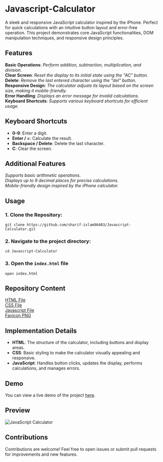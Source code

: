 # Javascript-Calculator

A sleek and responsive JavaScript calculator inspired by the iPhone. Perfect for quick calculations with an intuitive button layout and error-free operation. This project demonstrates core JavaScript functionalities, DOM manipulation techniques, and responsive design principles.


## Features
**Basic Operations**: _Perform addition, subtraction, multiplication, and division._  
**Clear Screen**: _Reset the display to its initial state using the "AC" button._  
**Delete**: _Remove the last entered character using the "del" button._  
**Responsive Design**: _The calculator adjusts its layout based on the screen size, making it mobile-friendly._  
**Error Handling**: _Displays an error message for invalid calculations._  
**Keyboard Shortcuts**: _Supports various keyboard shortcuts for efficient usage._  

## Keyboard Shortcuts
  * **0-9**: Enter a digit.
  * **Enter / =**: Calculate the result.
  * **Backspace / Delete**: Delete the last character.
  * **C**: Clear the screen.

## Additional Features
_Supports basic arithmetic operations._  
_Displays up to 9 decimal places for precise calculations._  
_Mobile-friendly design inspired by the iPhone calculator._  

## Usage

### 1. Clone the Repository:
  ```
  git clone https://github.com/sharif-islam96403/Javascript-Calculator.git
```

### 2. Navigate to the project directory:
 ```
 cd Javascript-Calculator
 ```
### 3. Open the `index.html` file
 ```
 open index.html
 ```

## Repository Content
[HTML File](https://github.com/sharif-islam96403/Javascript-Calculator/blob/main/index.html)  
[CSS File](https://github.com/sharif-islam96403/Javascript-Calculator/blob/main/style.css)  
[Javascript File](https://github.com/sharif-islam96403/Javascript-Calculator/blob/main/script.js)  
[Favicon PNG](https://github.com/sharif-islam96403/Javascript-Calculator/blob/main/images/calculator-favicon.png)  

## Implementation Details
  * **HTML**: The structure of the calculator, including buttons and display areas.
  * **CSS**: Basic styling to make the calculator visually appealing and responsive.
  * **JavaScript**: Handles button clicks, updates the display, performs calculations, and manages errors.

## Demo
You can view a live demo of the project [here](https://sharif-islam96403.github.io/Javascript-Calculator/).

## Preview
![JavaScript Calculator](https://github.com/sharif-islam96403/Javascript-Calculator/blob/main/images/preview.png)

## Contributions
Contributions are welcome! Feel free to open issues or submit pull requests for improvements and new features.
